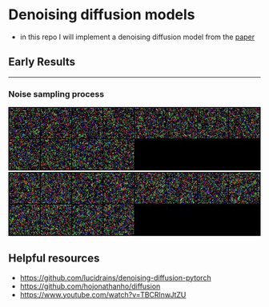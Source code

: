 # Denoising diffusion models

- in this repo I will implement a denoising diffusion model from the [paper](paper/2006.11239.pdf)

## Early Results

---
### Noise sampling process

![](results/DDPM_Uncondtional/0.jpg)
![](results/DDPM_Uncondtional/1.jpg)

## Helpful resources

- https://github.com/lucidrains/denoising-diffusion-pytorch
- https://github.com/hojonathanho/diffusion
- https://www.youtube.com/watch?v=TBCRlnwJtZU
